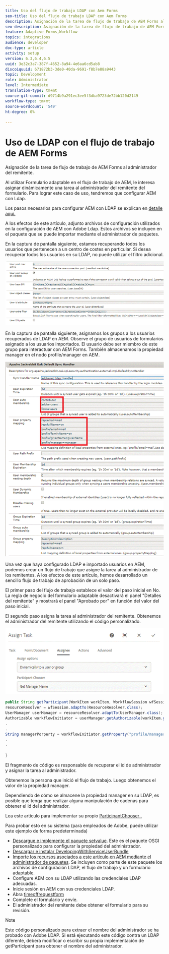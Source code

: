 ```yaml
---
title: Uso del flujo de trabajo LDAP con Aem Forms
seo-title: Uso del flujo de trabajo LDAP con Aem Forms
description: Asignación de la tarea de flujo de trabajo de AEM Forms al administrador del remitente
seo-description: Asignación de la tarea de flujo de trabajo de AEM Forms al administrador del remitente
feature: Adaptive Forms,Workflow
topics: integrations
audience: developer
doc-type: article
activity: setup
version: 6.3,6.4,6.5
uuid: 3e32c3a7-387f-4652-8a94-4e6aa6cd5ab8
discoiquuid: 671872b3-3de0-40da-9691-f8b7e88a9443
topic: Development
role: Administrator
level: Intermediate
translation-type: tm+mt
source-git-commit: d9714b9a291ec3ee5f3dba9723de72bb120d2149
workflow-type: tm+mt
source-wordcount: '549'
ht-degree: 0%

---
```



# Uso de LDAP con el flujo de trabajo de AEM Forms

Asignación de la tarea de flujo de trabajo de AEM Forms al administrador del remitente.

Al utilizar Formulario adaptable en el flujo de trabajo de AEM, le interesa asignar dinámicamente una tarea al administrador del remitente del formulario. Para lograr este caso de uso, tendremos que configurar AEM con Ldap.

Los pasos necesarios para configurar AEM con LDAP se explican en [detalle aquí.](https://helpx.adobe.com/experience-manager/6-5/sites/administering/using/ldap-config.html)

A los efectos de este artículo, adjunto archivos de configuración utilizados en la configuración de AEM con Adobe Ldap. Estos archivos se incluyen en el paquete que se puede importar mediante el administrador de paquetes.

En la captura de pantalla siguiente, estamos recuperando todos los usuarios que pertenecen a un centro de costes en particular. Si desea recuperar todos los usuarios en su LDAP, no puede utilizar el filtro adicional.

![Configuración LDAP](assets/costcenterldap.gif)

En la captura de pantalla siguiente, asignamos los grupos a los usuarios recuperados de LDAP en AEM. Observe el grupo de usuarios de formularios asignado a los usuarios importados. El usuario debe ser miembro de este grupo para interactuar con AEM Forms. También almacenamos la propiedad manager en el nodo profile/manager en AEM.

![Synchandler](assets/synchandler.gif)

Una vez que haya configurado LDAP e importado usuarios en AEM, podemos crear un flujo de trabajo que asigne la tarea al administrador de los remitentes. A los efectos de este artículo, hemos desarrollado un sencillo flujo de trabajo de aprobación de un solo paso.

El primer paso del flujo de trabajo establece el valor del paso inicial en No. La regla de negocio del formulario adaptable desactivará el panel &quot;Detalles del remitente&quot; y mostrará el panel &quot;Aprobado por&quot; en función del valor del paso inicial.

El segundo paso asigna la tarea al administrador del remitente. Obtenemos el administrador del remitente utilizando el código personalizado.

![Asignar tarea](assets/assigntask.gif)

```java
public String getParticipant(WorkItem workItem, WorkflowSession wfSession, MetaDataMap arg2) throws WorkflowException{
resourceResolver = wfSession.adaptTo(ResourceResolver.class);
UserManager userManager = resourceResolver.adaptTo(UserManager.class);
Authorizable workflowInitiator = userManager.getAuthorizable(workItem.getWorkflow().getInitiator());
.
.
String managerPorperty = workflowInitiator.getProperty("profile/manager")[0].getString();
.
.

}
```

El fragmento de código es responsable de recuperar el id de administrador y asignar la tarea al administrador.

Obtenemos la persona que inició el flujo de trabajo. Luego obtenemos el valor de la propiedad manager.

Dependiendo de cómo se almacene la propiedad manager en su LDAP, es posible que tenga que realizar alguna manipulación de cadenas para obtener el id del administrador.

Lea este artículo para implementar su propio [ ParticipantChooser .](https://helpx.adobe.com/experience-manager/using/dynamic-steps.html)

Para probar esto en su sistema (para empleados de Adobe, puede utilizar este ejemplo de forma predeterminada)

* [Descargue e implemente el paquete setvalue](/help/forms/assets/common-osgi-bundles/SetValueApp.core-1.0-SNAPSHOT.jar). Este es el paquete OSGI personalizado para configurar la propiedad del administrador.
* [Descargar e instalar DevelopingWithServiceUserBundle](/help/forms/assets/common-osgi-bundles/DevelopingWithServiceUser.jar)
* [Importe los recursos asociados a este artículo en AEM mediante el administrador de paquetes](assets/aem-forms-ldap.zip). Se incluyen como parte de este paquete los archivos de configuración LDAP, el flujo de trabajo y un formulario adaptable.
* Configure AEM con su LDAP utilizando las credenciales LDAP adecuadas.
* Inicie sesión en AEM con sus credenciales LDAP.
* Abra [timeoffrequestform](http://localhost:4502/content/dam/formsanddocuments/helpx/timeoffrequestform/jcr:content?wcmmode=disabled)
* Complete el formulario y envíe.
* El administrador del remitente debe obtener el formulario para su revisión.

>[!NOTE]
>
>Este código personalizado para extraer el nombre del administrador se ha probado con Adobe LDAP. Si está ejecutando este código contra un LDAP diferente, deberá modificar o escribir su propia implementación de getParticipant para obtener el nombre del administrador.
